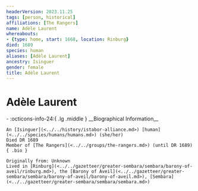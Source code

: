 ```yaml
---
headerVersion: 2023.11.25
tags: [person, historical]
affiliations: [The Rangers]
name: Adèle Laurent
whereabouts:
- {type: home, start: 1668, location: Rinburg}
died: 1689
species: human
aliases: [Adèle Laurent]
ancestry: Isinguer
gender: female
title: Adèle Laurent
---
```

# Adèle Laurent
<div class="grid cards ext-narrow-margin ext-one-column" markdown>
- :octicons-info-24:{ .lg .middle } __Biographical Information__

    An [Isinguer](<../../history/istabor-alliance.md>) [human](<../../species/humans/humans.md>) (she/her)  
    Died DR 1689  
    Member of [The Rangers](<../../groups/the-rangers.md>) (until DR 1689)  
    { .bio }

    Originally from: Unknown
    Lived in [Rinburg](<../../gazetteer/greater-sembara/sembara/barony-of-aveil/rinburg.md>), the [Barony of Aveil](<../../gazetteer/greater-sembara/sembara/barony-of-aveil/barony-of-aveil.md>), [Sembara](<../../gazetteer/greater-sembara/sembara/sembara.md>)
</div>

